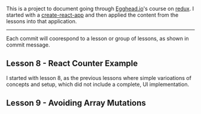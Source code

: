 This is a project to document going through [Egghead.io](https://egghead.io/lessons/react-redux-react-counter-example)'s course on [redux](https://redux.js.org/). I started with a [create-react-app](https://github.com/facebook/create-react-app) and then applied the content from the lessons into that application.

---

Each commit will coorespond to a lesson or group of lessons, as shown in commit message.

## Lesson 8 - React Counter Example

I started with lesson 8, as the previous lessons where simple varioations of concepts and setup, which did not include a complete, UI implementation.

## Lesson 9 - Avoiding Array Mutations
